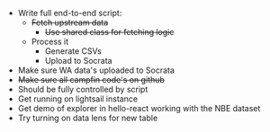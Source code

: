 * Write full end-to-end script:
  * ~~Fetch upstream data~~
    * ~~Use shared class for fetching logic~~
  * Process it
    * Generate CSVs
    * Upload to Socrata
* Make sure WA data's uploaded to Socrata
* ~~Make sure all campfin code's on github~~
* Should be fully controlled by script
* Get running on lightsail instance
* Get demo of explorer in hello-react working with the NBE dataset
* Try turning on data lens for new table